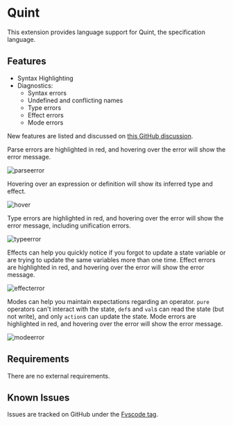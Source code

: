 # Quint

This extension provides language support for Quint, the specification language.

## Features

- Syntax Highlighting
- Diagnostics:
  - Syntax errors
  - Undefined and conflicting names
  - Type errors
  - Effect errors
  - Mode errors

New features are listed and discussed on [this GitHub
discussion](https://github.com/informalsystems/quint/discussions/254).

Parse errors are highlighted in red, and hovering over the error will show the
error message.

![parseerror](https://user-images.githubusercontent.com/18356186/209388281-c3f24d4d-9fe0-4958-ba4e-e3b20ca89e8a.gif)

Hovering over an expression or definition will show its inferred type and
effect.

![hover](https://user-images.githubusercontent.com/18356186/209388287-1888c715-484d-4a34-a3e5-13c50166b3dd.gif)

Type errors are highlighted in red, and hovering over the error will show the
error message, including unification errors.

![typeerror](https://user-images.githubusercontent.com/18356186/209388285-fc1f42ab-0b07-4feb-92af-54011a7a250c.gif)

Effects can help you quickly notice if you forgot to update a state variable or
are trying to update the same variables more than one time. Effect errors are
highlighted in red, and hovering over the error will show the error message.

![effecterror](https://user-images.githubusercontent.com/18356186/209388284-5d47d0da-3861-426f-b016-b5b686ec6dc7.gif)

Modes can help you maintain expectations regarding an operator. `pure` operators
can't interact with the state, `def`s and `val`s can read the state (but not
write), and only `action`s can update the state. Mode errors are highlighted in
red, and hovering over the error will show the error message.

![modeerror](https://user-images.githubusercontent.com/18356186/209388278-6e55583e-85c1-4f74-adab-301860c6c0fd.gif)

## Requirements

There are no external requirements.

## Known Issues

Issues are tracked on GitHub under the [Fvscode
tag](https://github.com/informalsystems/quint/labels/Fvscode).
